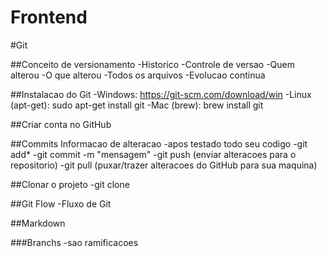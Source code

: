 # Frontend

#Git

##Conceito de versionamento
-Historico
-Controle de versao
-Quem alterou
-O que alterou
-Todos os arquivos
-Evolucao continua

##Instalacao do Git
-Windows: https://git-scm.com/download/win
-Linux (apt-get): sudo apt-get install git
-Mac (brew): brew install git

##Criar conta no GitHub

##Commits
Informacao de alteracao
-apos testado todo seu codigo
-git add*
-git commit -m "mensagem"
-git push (enviar alteracoes para o repositorio)
-git pull (puxar/trazer alteracoes do GitHub para sua maquina)

##Clonar o projeto
-git clone

##Git Flow
-Fluxo de Git

##Markdown

###Branchs
-sao ramificacoes
